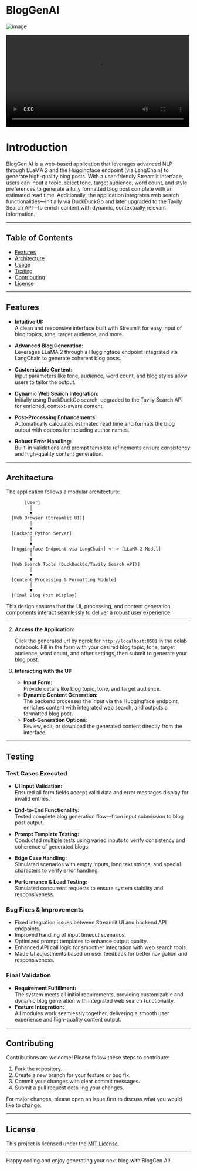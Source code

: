 # BlogGenAI

![image](https://github.com/user-attachments/assets/68f38d60-3708-4627-aa85-095c3e117b9c)

<video src="[https://raw.githubusercontent.com/your-username/your-repo/main/video.mp4](https://github.com/Neeraj4002/BlogGenAI/blob/main/BlogAI.mp4)" controls width="500"></video>



# Introduction
BlogGen AI is a web-based application that leverages advanced NLP through LLaMA 2 and the Huggingface endpoint (via LangChain) to generate high-quality blog posts. With a user-friendly Streamlit interface, users can input a topic, select tone, target audience, word count, and style preferences to generate a fully formatted blog post complete with an estimated read time. Additionally, the application integrates web search functionalities—initially via DuckDuckGo and later upgraded to the Tavily Search API—to enrich content with dynamic, contextually relevant information.

---

## Table of Contents

- [Features](#features)
- [Architecture](#architecture)
- [Usage](#usage)
- [Testing](#testing)
- [Contributing](#contributing)
- [License](#license)

---

## Features

- **Intuitive UI:**  
  A clean and responsive interface built with Streamlit for easy input of blog topics, tone, target audience, and more.

- **Advanced Blog Generation:**  
  Leverages LLaMA 2 through a Huggingface endpoint integrated via LangChain to generate coherent blog posts.

- **Customizable Content:**  
  Input parameters like tone, audience, word count, and blog styles allow users to tailor the output.

- **Dynamic Web Search Integration:**  
  Initially using DuckDuckGo search, upgraded to the Tavily Search API for enriched, context-aware content.

- **Post-Processing Enhancements:**  
  Automatically calculates estimated read time and formats the blog output with options for including author names.

- **Robust Error Handling:**  
  Built-in validations and prompt template refinements ensure consistency and high-quality content generation.

---

## Architecture

The application follows a modular architecture:

```
       [User]
         │
         ▼
  [Web Browser (Streamlit UI)]
         │
         ▼
  [Backend Python Server]
         │
         ▼
  [Huggingface Endpoint via LangChain] <--> [LLaMA 2 Model]
         │
         ▼
  [Web Search Tools (DuckDuckGo/Tavily Search API)]
         │
         ▼
  [Content Processing & Formatting Module]
         │
         ▼
  [Final Blog Post Display]
```

This design ensures that the UI, processing, and content generation components interact seamlessly to deliver a robust user experience.

---

2. **Access the Application:**

   Click the generated url by ngrok for `http://localhost:8501` in the colab notebook. Fill in the form with your desired blog topic, tone, target audience, word count, and other settings, then submit to generate your blog post.

3. **Interacting with the UI:**

   - **Input Form:**  
     Provide details like blog topic, tone, and target audience.
   - **Dynamic Content Generation:**  
     The backend processes the input via the Huggingface endpoint, enriches content with integrated web search, and outputs a formatted blog post.
   - **Post-Generation Options:**  
     Review, edit, or download the generated content directly from the interface.

---

## Testing

### Test Cases Executed

- **UI Input Validation:**  
  Ensured all form fields accept valid data and error messages display for invalid entries.

- **End-to-End Functionality:**  
  Tested complete blog generation flow—from input submission to blog post output.

- **Prompt Template Testing:**  
  Conducted multiple tests using varied inputs to verify consistency and coherence of generated blogs.

- **Edge Case Handling:**  
  Simulated scenarios with empty inputs, long text strings, and special characters to verify error handling.

- **Performance & Load Testing:**  
  Simulated concurrent requests to ensure system stability and responsiveness.

### Bug Fixes & Improvements

- Fixed integration issues between Streamlit UI and backend API endpoints.
- Improved handling of input timeout scenarios.
- Optimized prompt templates to enhance output quality.
- Enhanced API call logic for smoother integration with web search tools.
- Made UI adjustments based on user feedback for better navigation and responsiveness.

### Final Validation

- **Requirement Fulfillment:**  
  The system meets all initial requirements, providing customizable and dynamic blog generation with integrated web search functionality.
- **Feature Integration:**  
  All modules work seamlessly together, delivering a smooth user experience and high-quality content output.

---


## Contributing

Contributions are welcome! Please follow these steps to contribute:

1. Fork the repository.
2. Create a new branch for your feature or bug fix.
3. Commit your changes with clear commit messages.
4. Submit a pull request detailing your changes.

For major changes, please open an issue first to discuss what you would like to change.

---

## License

This project is licensed under the [MIT License](LICENSE).

---

Happy coding and enjoy generating your next blog with BlogGen AI!
